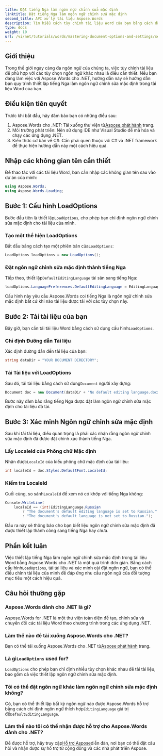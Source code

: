 ```yaml
---
title: Đặt tiếng Nga làm ngôn ngữ chỉnh sửa mặc định
linktitle: Đặt tiếng Nga làm ngôn ngữ chỉnh sửa mặc định
second_title: API xử lý tài liệu Aspose.Words
description: Tìm hiểu cách tùy chỉnh tài liệu Word của bạn bằng cách đặt tiếng Nga làm ngôn ngữ chỉnh sửa mặc định bằng Aspose.Words cho .NET. Hướng dẫn từng bước này.
type: docs
weight: 10
url: /vi/net/tutorials/words/mastering-document-options-and-settings/set-russian-as-default-edit-language/
---
```

## Giới thiệu

Trong thế giới ngày càng đa ngôn ngữ của chúng ta, việc tùy chỉnh tài liệu để phù hợp với các tùy chọn ngôn ngữ khác nhau là điều cần thiết. Nếu bạn đang làm việc với Aspose.Words cho .NET, hướng dẫn này sẽ hướng dẫn bạn quy trình thiết lập tiếng Nga làm ngôn ngữ chỉnh sửa mặc định trong tài liệu Word của bạn. 

## Điều kiện tiên quyết

Trước khi bắt đầu, hãy đảm bảo bạn có những điều sau:

1.  Aspose.Words cho .NET: Tải xuống thư viện từ[Aspose phát hành](https://releases.aspose.com/words/net/) trang.
2. Môi trường phát triển: Nên sử dụng IDE như Visual Studio để mã hóa và chạy các ứng dụng .NET.
3. Kiến thức cơ bản về C#: Cần phải quen thuộc với C# và .NET framework để thực hiện hướng dẫn này một cách hiệu quả.

## Nhập các không gian tên cần thiết

Để thao tác với các tài liệu Word, bạn cần nhập các không gian tên sau vào dự án của mình:

```csharp
using Aspose.Words;
using Aspose.Words.Loading;
```

## Bước 1: Cấu hình LoadOptions

 Bước đầu tiên là thiết lập`LoadOptions`, cho phép bạn chỉ định ngôn ngữ chỉnh sửa mặc định cho tài liệu của mình.

### Tạo một thể hiện LoadOptions

 Bắt đầu bằng cách tạo một phiên bản của`LoadOptions`:

```csharp
LoadOptions loadOptions = new LoadOptions();
```

### Đặt ngôn ngữ chỉnh sửa mặc định thành tiếng Nga

Tiếp theo, thiết lập`DefaultEditingLanguage` tài sản sang tiếng Nga:

```csharp
loadOptions.LanguagePreferences.DefaultEditingLanguage = EditingLanguage.Russian;
```

Cấu hình này yêu cầu Aspose.Words coi tiếng Nga là ngôn ngữ chỉnh sửa mặc định bất cứ khi nào tài liệu được tải với các tùy chọn này.

## Bước 2: Tải tài liệu của bạn

 Bây giờ, bạn cần tải tài liệu Word bằng cách sử dụng cấu hình`LoadOptions`.

### Chỉ định Đường dẫn Tài liệu

Xác định đường dẫn đến tài liệu của bạn:

```csharp
string dataDir = "YOUR DOCUMENT DIRECTORY";
```

### Tải Tài liệu với LoadOptions

 Sau đó, tải tài liệu bằng cách sử dụng`Document` người xây dựng:

```csharp
Document doc = new Document(dataDir + "No default editing language.docx", loadOptions);
```

Bước này đảm bảo rằng tiếng Nga được đặt làm ngôn ngữ chỉnh sửa mặc định cho tài liệu đã tải.

## Bước 3: Xác minh Ngôn ngữ chỉnh sửa mặc định

Sau khi tải tài liệu, điều quan trọng là phải xác nhận rằng ngôn ngữ chỉnh sửa mặc định đã được đặt chính xác thành tiếng Nga.

### Lấy LocaleId của Phông chữ Mặc định

 Nhận được`LocaleId` của kiểu phông chữ mặc định của tài liệu:

```csharp
int localeId = doc.Styles.DefaultFont.LocaleId;
```

### Kiểm tra LocaleId

 Cuối cùng, so sánh`LocaleId` để xem nó có khớp với tiếng Nga không:

```csharp
Console.WriteLine(
    localeId == (int)EditingLanguage.Russian
        ? "The document's default editing language is set to Russian."
        : "The document's default language is not set to Russian.");
```

Đầu ra này sẽ thông báo cho bạn biết liệu ngôn ngữ chỉnh sửa mặc định đã được thiết lập thành công sang tiếng Nga hay chưa.

## Phần kết luận

Việc thiết lập tiếng Nga làm ngôn ngữ chỉnh sửa mặc định trong tài liệu Word bằng Aspose.Words cho .NET là một quá trình đơn giản. Bằng cách cấu hình`LoadOptions`, tải tài liệu và xác minh cài đặt ngôn ngữ, bạn có thể điều chỉnh tài liệu của mình để đáp ứng nhu cầu ngôn ngữ của đối tượng mục tiêu một cách hiệu quả.

## Câu hỏi thường gặp

### Aspose.Words dành cho .NET là gì?

Aspose.Words for .NET là một thư viện toàn diện để tạo, chỉnh sửa và chuyển đổi các tài liệu Word theo chương trình trong các ứng dụng .NET.

### Làm thế nào để tải xuống Aspose.Words cho .NET?

 Bạn có thể tải xuống Aspose.Words cho .NET từ[Aspose phát hành](https://releases.aspose.com/words/net/) trang.

###  Là gì`LoadOptions` used for?

`LoadOptions` cho phép bạn chỉ định nhiều tùy chọn khác nhau để tải tài liệu, bao gồm cả việc thiết lập ngôn ngữ chỉnh sửa mặc định.

### Tôi có thể đặt ngôn ngữ khác làm ngôn ngữ chỉnh sửa mặc định không?

 Có, bạn có thể thiết lập bất kỳ ngôn ngữ nào được Aspose.Words hỗ trợ bằng cách chỉ định ngôn ngữ thích hợp`EditingLanguage` giá trị để`DefaultEditingLanguage`.

### Làm thế nào tôi có thể nhận được hỗ trợ cho Aspose.Words dành cho .NET?

 Để được hỗ trợ, hãy truy cập[Hỗ trợ Aspose](https://forum.aspose.com/c/words/8)diễn đàn, nơi bạn có thể đặt câu hỏi và nhận được sự hỗ trợ từ cộng đồng và các nhà phát triển Aspose.